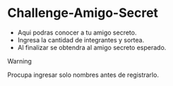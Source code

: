 # Challenge-Amigo-Secret
- Aqui podras conocer a tu amigo secreto.
- Ingresa la cantidad de integrantes y sortea.
- Al finalizar se obtendra al amigo secreto esperado.
  
> [!WARNING]
> Procupa ingresar solo nombres antes de registrarlo.
